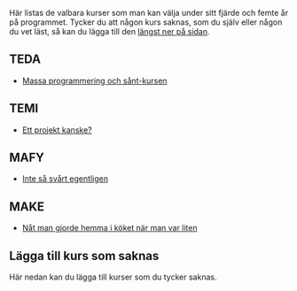 Här listas de valbara kurser som man kan välja under sitt fjärde och femte år på programmet.
Tycker du att någon kurs saknas, som du själv eller någon du vet läst, så kan du lägga till den [längst ner på sidan](#lägga-till-kurs-som-saknas).

## TEDA

- [Massa programmering och sånt-kursen](kth.se)

## TEMI

- [Ett projekt kanske?](kth.se)

## MAFY

- [Inte så svårt egentligen](kth.se)

## MAKE

- [Nåt man gjorde hemma i köket när man var liten](kth.se)

## Lägga till kurs som saknas

Här nedan kan du lägga till kurser som du tycker saknas.

